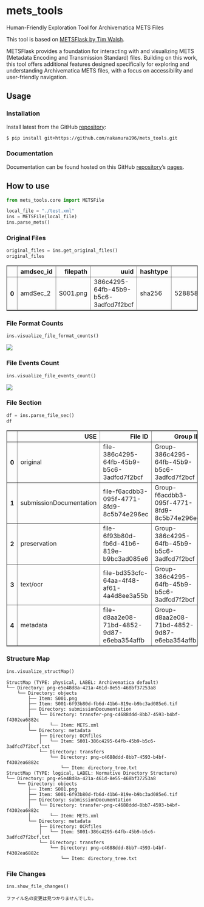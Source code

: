 mets_tools
================

<!-- WARNING: THIS FILE WAS AUTOGENERATED! DO NOT EDIT! -->

Human-Friendly Exploration Tool for Archivematica METS Files

This tool is based on [METSFlask by Tim
Walsh](https://github.com/tw4l/METSFlask).

METSFlask provides a foundation for interacting with and visualizing
METS (Metadata Encoding and Transmission Standard) files. Building on
this work, this tool offers additional features designed specifically
for exploring and understanding Archivematica METS files, with a focus
on accessibility and user-friendly navigation.

## Usage

### Installation

Install latest from the GitHub
[repository](https://github.com/nakamura196/mets_tools):

``` sh
$ pip install git+https://github.com/nakamura196/mets_tools.git
```

### Documentation

Documentation can be found hosted on this GitHub
[repository](https://github.com/nakamura196/mets_tools)’s
[pages](https://nakamura196.github.io/mets_tools/).

## How to use

``` python
from mets_tools.core import METSFile

local_file = "./test.xml"
ins = METSFile(local_file)
ins.parse_mets()
```

### Original Files

``` python
original_files = ins.get_original_files()
original_files
```

<div>
<style scoped>
    .dataframe tbody tr th:only-of-type {
        vertical-align: middle;
    }

    .dataframe tbody tr th {
        vertical-align: top;
    }

    .dataframe thead th {
        text-align: right;
    }
</style>
<table border="1" class="dataframe">
  <thead>
    <tr style="text-align: right;">
      <th></th>
      <th>amdsec_id</th>
      <th>filepath</th>
      <th>uuid</th>
      <th>hashtype</th>
      <th>hashvalue</th>
      <th>bytes</th>
      <th>format</th>
      <th>version</th>
      <th>puid</th>
      <th>modified_date</th>
      <th>fits_modified_unixtime</th>
      <th>filename</th>
      <th>size</th>
    </tr>
  </thead>
  <tbody>
    <tr>
      <th>0</th>
      <td>amdSec_2</td>
      <td>S001.png</td>
      <td>386c4295-64fb-45b9-b5c6-3adfcd7f2bcf</td>
      <td>sha256</td>
      <td>5288586020b7ff120ad53f94432f719aa0ca1c5e094dc9...</td>
      <td>9097282</td>
      <td>Portable Network Graphics</td>
      <td>1.2</td>
      <td>&lt;a href="http://nationalarchives.gov.uk/PRONOM...</td>
      <td>2024-10-25T03:00:20Z</td>
      <td></td>
      <td>S001.png</td>
      <td>9 MB</td>
    </tr>
  </tbody>
</table>
</div>

### File Format Counts

``` python
ins.visualize_file_format_counts()
```

![](index_files/figure-gfm/cell-4-output-1.png)

### File Events Count

``` python
ins.visualize_file_events_count()
```

![](index_files/figure-gfm/cell-5-output-1.png)

### File Section

``` python
df = ins.parse_file_sec()
df
```

<div>
<style scoped>
    .dataframe tbody tr th:only-of-type {
        vertical-align: middle;
    }

    .dataframe tbody tr th {
        vertical-align: top;
    }

    .dataframe thead th {
        text-align: right;
    }
</style>
<table border="1" class="dataframe">
  <thead>
    <tr style="text-align: right;">
      <th></th>
      <th>USE</th>
      <th>File ID</th>
      <th>Group ID</th>
      <th>ADMID</th>
      <th>File Location</th>
      <th>LOCTYPE</th>
      <th>OTHERLOCTYPE</th>
    </tr>
  </thead>
  <tbody>
    <tr>
      <th>0</th>
      <td>original</td>
      <td>file-386c4295-64fb-45b9-b5c6-3adfcd7f2bcf</td>
      <td>Group-386c4295-64fb-45b9-b5c6-3adfcd7f2bcf</td>
      <td>amdSec_2</td>
      <td>objects/S001.png</td>
      <td>OTHER</td>
      <td>SYSTEM</td>
    </tr>
    <tr>
      <th>1</th>
      <td>submissionDocumentation</td>
      <td>file-f6acdbb3-095f-4771-8fd9-8c5b74e296ec</td>
      <td>Group-f6acdbb3-095f-4771-8fd9-8c5b74e296ec</td>
      <td>amdSec_5</td>
      <td>objects/submissionDocumentation/transfer-png-c...</td>
      <td>OTHER</td>
      <td>SYSTEM</td>
    </tr>
    <tr>
      <th>2</th>
      <td>preservation</td>
      <td>file-6f93b80d-fb6d-41b6-819e-b9bc3ad085e6</td>
      <td>Group-386c4295-64fb-45b9-b5c6-3adfcd7f2bcf</td>
      <td>amdSec_1</td>
      <td>objects/S001-6f93b80d-fb6d-41b6-819e-b9bc3ad08...</td>
      <td>OTHER</td>
      <td>SYSTEM</td>
    </tr>
    <tr>
      <th>3</th>
      <td>text/ocr</td>
      <td>file-bd353cfc-64aa-4f48-af61-4a4d8ee3a55b</td>
      <td>Group-386c4295-64fb-45b9-b5c6-3adfcd7f2bcf</td>
      <td>amdSec_3</td>
      <td>objects/metadata/OCRfiles/S001-386c4295-64fb-4...</td>
      <td>OTHER</td>
      <td>SYSTEM</td>
    </tr>
    <tr>
      <th>4</th>
      <td>metadata</td>
      <td>file-d8aa2e08-71bd-4852-9d87-e6eba354affb</td>
      <td>Group-d8aa2e08-71bd-4852-9d87-e6eba354affb</td>
      <td>amdSec_4</td>
      <td>objects/metadata/transfers/png-c4688ddd-8bb7-4...</td>
      <td>OTHER</td>
      <td>SYSTEM</td>
    </tr>
  </tbody>
</table>
</div>

### Structure Map

``` python
ins.visualize_structMap()
```

    StructMap (TYPE: physical, LABEL: Archivematica default)
    └── Directory: png-e5e48d8a-421a-461d-8e55-468bf37253a8
        └── Directory: objects
            ├── Item: S001.png
            ├── Item: S001-6f93b80d-fb6d-41b6-819e-b9bc3ad085e6.tif
            ├── Directory: submissionDocumentation
            │   └── Directory: transfer-png-c4688ddd-8bb7-4593-b4bf-f4302ea6882c
            │       └── Item: METS.xml
            └── Directory: metadata
                ├── Directory: OCRfiles
                │   └── Item: S001-386c4295-64fb-45b9-b5c6-3adfcd7f2bcf.txt
                └── Directory: transfers
                    └── Directory: png-c4688ddd-8bb7-4593-b4bf-f4302ea6882c
                        └── Item: directory_tree.txt
    StructMap (TYPE: logical, LABEL: Normative Directory Structure)
    └── Directory: png-e5e48d8a-421a-461d-8e55-468bf37253a8
        └── Directory: objects
            ├── Item: S001.png
            ├── Item: S001-6f93b80d-fb6d-41b6-819e-b9bc3ad085e6.tif
            ├── Directory: submissionDocumentation
            │   └── Directory: transfer-png-c4688ddd-8bb7-4593-b4bf-f4302ea6882c
            │       └── Item: METS.xml
            └── Directory: metadata
                ├── Directory: OCRfiles
                │   └── Item: S001-386c4295-64fb-45b9-b5c6-3adfcd7f2bcf.txt
                └── Directory: transfers
                    └── Directory: png-c4688ddd-8bb7-4593-b4bf-f4302ea6882c
                        └── Item: directory_tree.txt

### File Changes

``` python
ins.show_file_changes()
```

    ファイル名の変更は見つかりませんでした。
